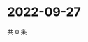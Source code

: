 # 2022-09-27

共 0 条

<!-- BEGIN WEIBO -->
<!-- 最后更新时间 Tue Sep 27 2022 18:21:49 GMT+0800 (China Standard Time) -->

<!-- END WEIBO -->
